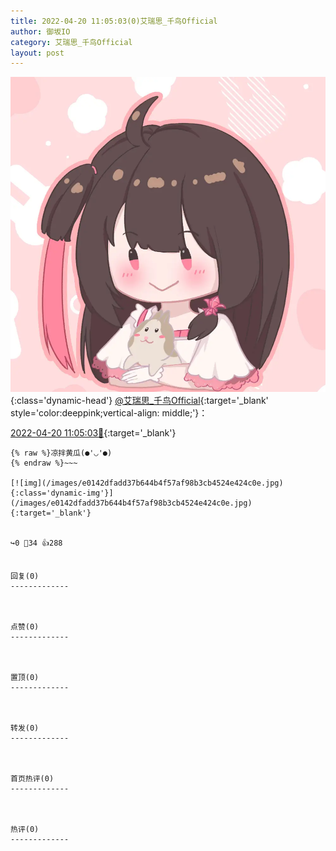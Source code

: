 ```yaml
---
title: 2022-04-20 11:05:03(0)艾瑞思_千鸟Official
author: 御坂IO
category: 艾瑞思_千鸟Official
layout: post
---
```


![img](/images/7e08840c56f251de28bdf766b647bd5fe9a5d50a.jpg){:class='dynamic-head'}
[@艾瑞思_千鸟Official](https://space.bilibili.com/1090010845/dynamic){:target='_blank' style='color:deeppink;vertical-align: middle;'}：

[2022-04-20 11:05:03🔗](https://t.bilibili.com/651054777956827157){:target='_blank'}

~~~
{% raw %}凉拌黄瓜(●'◡'●)
{% endraw %}~~~

[![img](/images/e0142dfadd37b644b4f57af98b3cb4524e424c0e.jpg){:class='dynamic-img'}](/images/e0142dfadd37b644b4f57af98b3cb4524e424c0e.jpg){:target='_blank'}


↪️0 💬34 👍288


回复(0)
-------------



点赞(0)
-------------



置顶(0)
-------------



转发(0)
-------------



首页热评(0)
-------------



热评(0)
-------------



